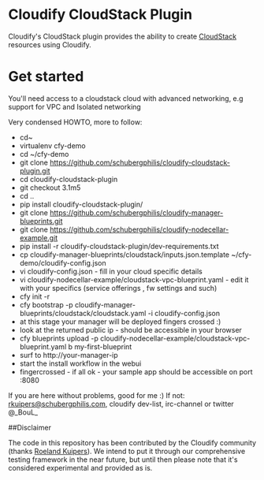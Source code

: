 Cloudify CloudStack Plugin
==========================

Cloudify's CloudStack plugin provides the ability to create [CloudStack](http://cloudstack.apache.org/) resources using Cloudify.

# Get started

You'll need access to a cloudstack cloud with advanced networking, e.g support for VPC and Isolated networking

Very condensed HOWTO, more to follow:

* cd~
* virtualenv cfy-demo
* cd ~/cfy-demo
* git clone https://github.com/schubergphilis/cloudify-cloudstack-plugin.git
* cd cloudify-cloudstack-plugin
* git checkout 3.1m5
* cd ..
* pip install cloudify-cloudstack-plugin/
* git clone https://github.com/schubergphilis/cloudify-manager-blueprints.git
* git clone https://github.com/schubergphilis/cloudify-nodecellar-example.git
* pip install -r cloudify-cloudstack-plugin/dev-requirements.txt
* cp cloudify-manager-blueprints/cloudstack/inputs.json.template ~/cfy-demo/cloudify-config.json
* vi cloudify-config.json - fill in your cloud specific details
* vi cloudify-nodecellar-example/cloudstack-vpc-blueprint.yaml - edit it with your specifics (service offerings , fw settings and such)
* cfy init -r
* cfy bootstrap -p cloudify-manager-blueprints/cloudstack/cloudstack.yaml -i cloudify-config.json
* at this stage your manager will be deployed fingers crossed :)
* look at the returned public ip - should be accessible in your browser
* cfy blueprints upload -p cloudify-nodecellar-example/cloudstack-vpc-blueprint.yaml b my-first-blueprint
* surf to http://your-manager-ip
* start the install workflow in the webui
* fingercrossed - if all ok - your sample app should be accessible on port :8080


If you are here without problems, good for me :)
If not: rkuipers@schubergphilis.com, cloudify dev-list, irc-channel or twitter @\_BouL\_


##Disclaimer

The code in this repository has been contributed by the Cloudify community (thanks [Roeland Kuipers](https://github.com/boul)). We intend to put it through our comprehensive testing framework in the near future, but until then please note that it's considered experimental and provided as is.
